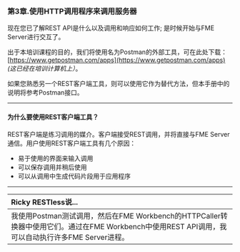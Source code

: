 ### 第3章.使用HTTP调用程序来调用服务器

现在您已了解REST API是什么以及调用和响应如何工作; 是时候开始与FME Server进行交互了。

出于本培训课程的目的，我们将使用名为Postman的外部工具，可在此处下载：[https://www.getpostman.com/apps](https://www.getpostman.com/apps) _\(这已经在培训计算机上）_。

如果您熟悉另一个REST客户端工具，则可以使用它作为替代方法，但本手册中的说明将参考Postman接口。

---

#### 为什么要使用REST客户端工具？

REST客户端是练习调用的媒介。客户端接受REST调用，并将直接与FME Server通信。用户使用REST客户端工具有几个原因：

* 易于使用的界面来输入调用
* 可以保存调用并稍后使用
* 可以从调用中生成代码片段用于应用程序

---

|  Ricky RESTless说... |
| :--- |
|  我使用Postman测试调用，然后在FME Workbench的HTTPCaller转换器中使用它们。通过在FME Workbench中使用REST API调用，我可以自动执行许多FME Server进程。 |

